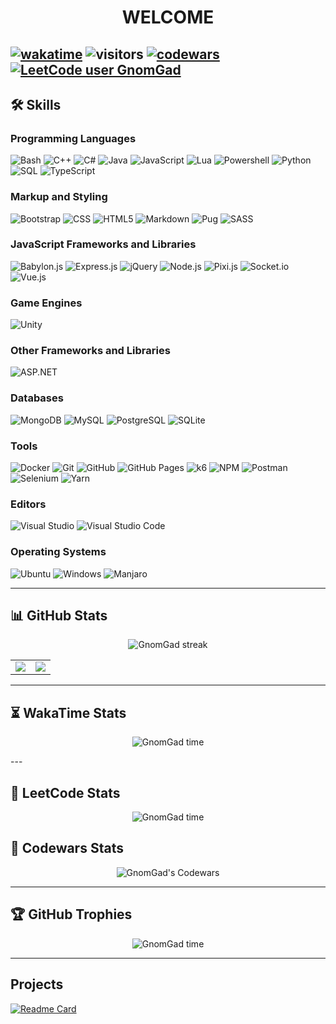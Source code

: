 <h1 align="center">WELCOME</h1> 

[![wakatime](https://wakatime.com/badge/user/acd4725e-5655-414f-9ef4-0a588103f102.svg)](https://wakatime.com/@acd4725e-5655-414f-9ef4-0a588103f102)
![visitors](https://visitor-badge.laobi.icu/badge?page_id=GnomGad.GnomGad)
[![codewars](https://www.codewars.com/users/GnomGad/badges/micro)](https://www.codewars.com/users/GnomGad)
[![LeetCode user GnomGad](https://img.shields.io/badge/dynamic/json?style=flat&labelColor=black&color=%23ffa116&label=Ranking&query=ranking&url=https%3A%2F%2Fleetcode-badge.vercel.app%2Fapi%2Fusers%2FGnomGad&logo=leetcode&logoColor=yellow)](https://leetcode.com/GnomGad/)
---
## 🛠️ Skills
### Programming Languages
![Bash](https://img.shields.io/badge/Bash-%234EAA25.svg?style=flat&logo=gnubash&logoColor=white)
![C++](https://img.shields.io/badge/C%2B%2B-%2300599C.svg?style=flat&logo=c%2B%2B&logoColor=white)
![C#](https://img.shields.io/badge/C%23-%23239120.svg?style=flat&logo=c-sharp&logoColor=white)
![Java](https://img.shields.io/badge/Java-%23ED8B00.svg?style=flat&logo=java&logoColor=white)
![JavaScript](https://img.shields.io/badge/JavaScript-%23F7DF1E.svg?style=flat&logo=javascript&logoColor=black)
![Lua](https://img.shields.io/badge/Lua-%232C2D72.svg?style=flat&logo=lua&logoColor=white)
![Powershell](https://img.shields.io/badge/Powershell-%235391FE.svg?style=flat&logo=powershell&logoColor=white)
![Python](https://img.shields.io/badge/Python-%233776AB.svg?style=flat&logo=python&logoColor=white)
![SQL](https://img.shields.io/badge/SQL-%2300C4CC.svg?style=flat&logo=sqlite&logoColor=white)
![TypeScript](https://img.shields.io/badge/TypeScript-%23007ACC.svg?style=flat&logo=typescript&logoColor=white)

### Markup and Styling
![Bootstrap](https://img.shields.io/badge/Bootstrap-%23563D7C.svg?style=flat&logo=bootstrap&logoColor=white)
![CSS](https://img.shields.io/badge/CSS-%231572B6.svg?style=flat&logo=css3&logoColor=white)
![HTML5](https://img.shields.io/badge/HTML5-%23E34F26.svg?style=flat&logo=html5&logoColor=white)
![Markdown](https://img.shields.io/badge/Markdown-%23000000.svg?style=flat&logo=markdown&logoColor=white)
![Pug](https://img.shields.io/badge/Pug-%23A86454.svg?style=flat&logo=pug&logoColor=white)
![SASS](https://img.shields.io/badge/SASS-%23CC6699.svg?style=flat&logo=sass&logoColor=white)

### JavaScript Frameworks and Libraries
![Babylon.js](https://img.shields.io/badge/Babylon.js-%23F05A22.svg?style=flat&logo=babylonjs&logoColor=white)
![Express.js](https://img.shields.io/badge/Express.js-%23000000.svg?style=flat&logo=express&logoColor=white)
![jQuery](https://img.shields.io/badge/jQuery-%230769AD.svg?style=flat&logo=jquery&logoColor=white)
![Node.js](https://img.shields.io/badge/Node.js-%23339933.svg?style=flat&logo=nodedotjs&logoColor=white)
![Pixi.js](https://img.shields.io/badge/Pixi.js-%238F33A3.svg?style=flat&logo=pixijs&logoColor=white)
![Socket.io](https://img.shields.io/badge/Socket.io-%23010101.svg?style=flat&logo=socketdotio&logoColor=white)
![Vue.js](https://img.shields.io/badge/Vue.js-%234FC08D.svg?style=flat&logo=vuedotjs&logoColor=white)

### Game Engines
![Unity](https://img.shields.io/badge/Unity-%23000000.svg?style=flat&logo=unity&logoColor=white)

### Other Frameworks and Libraries
![ASP.NET](https://img.shields.io/badge/ASP.NET-%235C2D91.svg?style=flat&logo=dot-net&logoColor=white)

### Databases
![MongoDB](https://img.shields.io/badge/MongoDB-%2347A248.svg?style=flat&logo=mongodb&logoColor=white)
![MySQL](https://img.shields.io/badge/MySQL-%234479A1.svg?style=flat&logo=mysql&logoColor=white)
![PostgreSQL](https://img.shields.io/badge/PostgreSQL-%23336791.svg?style=flat&logo=postgresql&logoColor=white)
![SQLite](https://img.shields.io/badge/SQLite-%23003B57.svg?style=flat&logo=sqlite&logoColor=white)

### Tools
![Docker](https://img.shields.io/badge/Docker-%232496ED.svg?style=flat&logo=docker&logoColor=white)
![Git](https://img.shields.io/badge/Git-%23F05032.svg?style=flat&logo=git&logoColor=white)
![GitHub](https://img.shields.io/badge/GitHub-%23181717.svg?style=flat&logo=github&logoColor=white)
![GitHub Pages](https://img.shields.io/badge/GitHub_Pages-%23000000.svg?style=flat&logo=github&logoColor=white)
![k6](https://img.shields.io/badge/k6-%2300BDAE.svg?style=flat&logo=k6&logoColor=white)
![NPM](https://img.shields.io/badge/NPM-%23CB3837.svg?style=flat&logo=npm&logoColor=white)
![Postman](https://img.shields.io/badge/Postman-%23FF6C37.svg?style=flat&logo=postman&logoColor=white)
![Selenium](https://img.shields.io/badge/Selenium-%2343B02A.svg?style=flat&logo=selenium&logoColor=white)
![Yarn](https://img.shields.io/badge/Yarn-%232C8EBB.svg?style=flat&logo=yarn&logoColor=white)

### Editors
![Visual Studio](https://img.shields.io/badge/Visual_Studio-%235C2D91.svg?style=flat&logo=visualstudio&logoColor=white)
![Visual Studio Code](https://img.shields.io/badge/Visual_Studio_Code-%230078D7.svg?style=flat&logo=visualstudiocode&logoColor=white)

### Operating Systems
![Ubuntu](https://img.shields.io/badge/Ubuntu-%23E95420.svg?style=flat&logo=ubuntu&logoColor=white)
![Windows](https://img.shields.io/badge/Windows-%230078D6.svg?style=flat&logo=windows&logoColor=white)
![Manjaro](https://img.shields.io/badge/Manjaro-%2335BF5C.svg?style=flat&logo=manjaro&logoColor=white)


---
## 📊 GitHub Stats

<p align="center">
  <img title="🔥 Get streak stats for your profile at git.io/streak-stats" alt="GnomGad streak" src="https://github-readme-streak-stats.herokuapp.com/?user=GnomGad&theme=radical&hide_border=true" />
</p>

<table border="0" align="center">
<tr border="0">
<td width="50%" align="center">

  <img align="center" src="https://github-readme-stats.vercel.app/api?username=GnomGad&theme=radical&show_icons=true&count_private=true" />

</td>

<td width="50%" align="center">

  <img align="center" src="https://github-readme-stats.vercel.app/api/top-langs/?username=GnomGad&layout=compact&theme=radical"/>

</td>
</tr>
</table>


---
## ⏳ WakaTime Stats

<p align="center">
  <img alt="GnomGad time"
  src="https://github-readme-stats.vercel.app/api/wakatime?username=GnomGad&theme=radical"
  > 
</p>
---

## 🥇 LeetCode Stats

<p align="center">
  <img alt="GnomGad time"
  src="https://leetcard.jacoblin.cool/GnomGad?theme=dark&font=Source%20Code%20Prol"
  > 
</p>

## 🥋 Codewars Stats

<p align="center">
  <img alt="GnomGad's Codewars" src="https://www.codewars.com/users/GnomGad/badges/large">
</p>

---

## 🏆 GitHub Trophies

<p align="center">
  <img alt="GnomGad time"
  src="https://github-profile-trophy.vercel.app/?username=GnomGad&theme=radical"
  > 
</p>

---

## Projects

[![Readme Card](https://github-readme-stats.vercel.app/api/pin/?username=GnomGad&repo=browser-extension-black-list&theme=radical)](https://github.com/anuraghazra/github-readme-stats)

